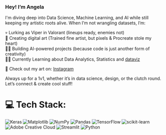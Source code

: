 ### Hey! I’m Angela
I'm diving deep into Data Science, Machine Learning, and AI while still keeping my artistic roots alive. When I’m not wrangling datasets, I’m:

💀 Lurking as Viper in Valorant (lineups ready, enemies not)<br/>
🎨 Creating digital art (Trained fine artist, but pixels & Procreate stole my heart)<br/>
👩‍💻 Building AI-powered projects (because code is just another form of creativity)<br/>
👩‍💻 Currently Learning about Data Analytics, Statistics and [dataviz](https://pudding.cool/2024/03/teenagers/)

🔗 Check out my art on: [Instagram](https://www.instagram.com/accidentallyangela/?hl=en)

Always up for a 1v1, whether it’s in data science, design, or the clutch round. Let’s connect & create cool stuff! 


# 💻 Tech Stack:
![Keras](https://img.shields.io/badge/Keras-%23D00000.svg?style=for-the-badge&logo=Keras&logoColor=white) ![Matplotlib](https://img.shields.io/badge/Matplotlib-%23ffffff.svg?style=for-the-badge&logo=Matplotlib&logoColor=black) ![NumPy](https://img.shields.io/badge/numpy-%23013243.svg?style=for-the-badge&logo=numpy&logoColor=white) ![Pandas](https://img.shields.io/badge/pandas-%23150458.svg?style=for-the-badge&logo=pandas&logoColor=white) ![TensorFlow](https://img.shields.io/badge/TensorFlow-%23FF6F00.svg?style=for-the-badge&logo=TensorFlow&logoColor=white) ![scikit-learn](https://img.shields.io/badge/scikit--learn-%23F7931E.svg?style=for-the-badge&logo=scikit-learn&logoColor=white) ![Adobe Creative Cloud](https://img.shields.io/badge/Adobe%20Creative%20Cloud-DA1F26.svg?style=for-the-badge&logo=Adobe%20Creative%20Cloud&logoColor=white) ![Streamlit](https://img.shields.io/badge/Streamlit-%23FE4B4B.svg?style=for-the-badge&logo=streamlit&logoColor=white) ![Python](https://img.shields.io/badge/python-3670A0?style=for-the-badge&logo=python&logoColor=ffdd54)

<!-- Proudly created with GPRM ( https://gprm.itsvg.in ) -->
